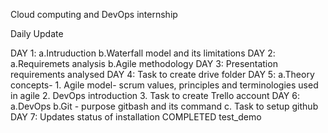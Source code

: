 Cloud computing and DevOps internship

Daily Update

DAY 1: a.Intruduction
       b.Waterfall model and its limitations
DAY 2: a.Requiremets analysis
       b.Agile methodology
DAY 3: Presentation requirements analysed
DAY 4: Task to create drive folder
DAY 5: a.Theory concepts- 
                1. Agile model- scrum values, principles and terminologies used in agile
		2. DevOps introduction
		3. Task to create Trello account
DAY 6: a.DevOps
       b.Git - purpose 
               gitbash and its command
       c. Task to setup github
DAY 7: Updates status of installation
       COMPLETED
test_demo
